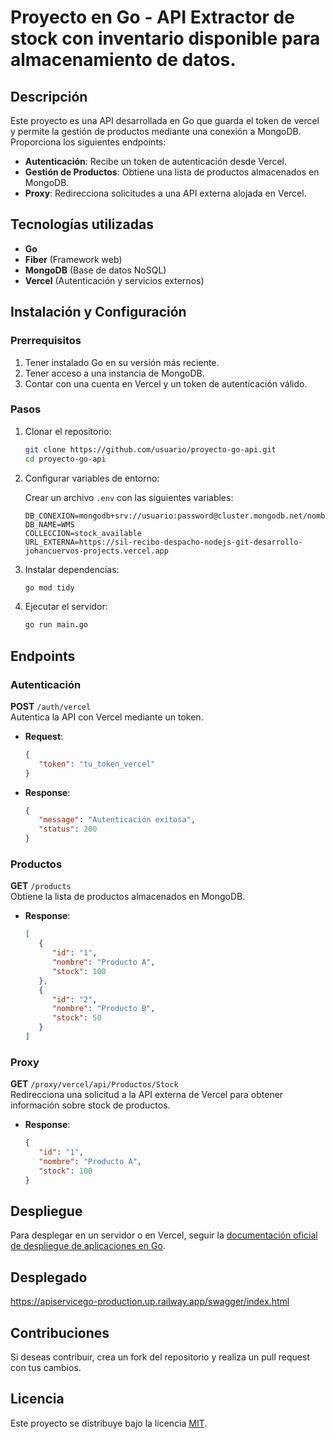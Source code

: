# Proyecto en Go - API Extractor de stock con inventario disponible para almacenamiento de datos.

## Descripción

Este proyecto es una API desarrollada en Go que guarda el token de vercel y permite la gestión de productos mediante una conexión a MongoDB. Proporciona los siguientes endpoints:

- **Autenticación**: Recibe un token de autenticación desde Vercel.
- **Gestión de Productos**: Obtiene una lista de productos almacenados en MongoDB.
- **Proxy**: Redirecciona solicitudes a una API externa alojada en Vercel.

## Tecnologías utilizadas

- **Go**
- **Fiber** (Framework web)
- **MongoDB** (Base de datos NoSQL)
- **Vercel** (Autenticación y servicios externos)

## Instalación y Configuración

### Prerrequisitos

1. Tener instalado Go en su versión más reciente.
2. Tener acceso a una instancia de MongoDB.
3. Contar con una cuenta en Vercel y un token de autenticación válido.

### Pasos

1. Clonar el repositorio:

    ```bash
    git clone https://github.com/usuario/proyecto-go-api.git
    cd proyecto-go-api
    ```

2. Configurar variables de entorno:

    Crear un archivo `.env` con las siguientes variables:

    ```env
    DB_CONEXION=mongodb+srv://usuario:password@cluster.mongodb.net/nombreBD
    DB_NAME=WMS
    COLLECCION=stock_available
    URL_EXTERNA=https://sil-recibo-despacho-nodejs-git-desarrollo-johancuervos-projects.vercel.app
    ```

3. Instalar dependencias:

    ```bash
    go mod tidy
    ```

4. Ejecutar el servidor:

    ```bash
    go run main.go
    ```

## Endpoints

### Autenticación

**POST** `/auth/vercel`  
Autentica la API con Vercel mediante un token.

- **Request**:

  ```json
  {
     "token": "tu_token_vercel"
  }
  ```

- **Response**:

  ```json
  {
     "message": "Autenticación exitosa",
     "status": 200
  }
  ```

### Productos

**GET** `/products`  
Obtiene la lista de productos almacenados en MongoDB.

- **Response**:

  ```json
  [
     {
        "id": "1",
        "nombre": "Producto A",
        "stock": 100
     },
     {
        "id": "2",
        "nombre": "Producto B",
        "stock": 50
     }
  ]
  ```

### Proxy

**GET** `/proxy/vercel/api/Productos/Stock`  
Redirecciona una solicitud a la API externa de Vercel para obtener información sobre stock de productos.

- **Response**:

  ```json
  {
     "id": "1",
     "nombre": "Producto A",
     "stock": 100
  }
  ```

## Despliegue

Para desplegar en un servidor o en Vercel, seguir la [documentación oficial de despliegue de aplicaciones en Go](https://vercel.com/docs).

## Desplegado

https://apiservicego-production.up.railway.app/swagger/index.html


## Contribuciones

Si deseas contribuir, crea un fork del repositorio y realiza un pull request con tus cambios.

## Licencia

Este proyecto se distribuye bajo la licencia [MIT](LICENSE).